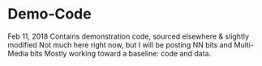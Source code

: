 # Demo-Code
Feb 11, 2018
Contains demonstration code, sourced elsewhere &amp; slightly modified 
Not much here right now, but I will be posting NN bits and Multi-Media bits
Mostly working toward a baseline: code and data. 
